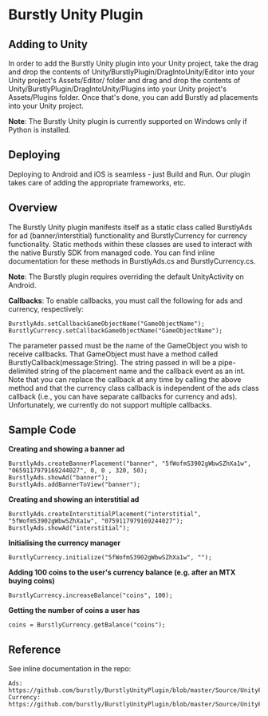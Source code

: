 # Burstly Unity Plugin

## Adding to Unity

In order to add the Burstly Unity plugin into your Unity project, take the drag and drop the contents of Unity/BurstlyPlugin/DragIntoUnity/Editor into your Unity project's Assets/Editor/ folder and drag and drop the contents of Unity/BurstlyPlugin/DragIntoUnity/Plugins into your Unity project's Assets/Plugins folder. Once that's done, you can add Burstly ad placements into your Unity project.

**Note**: The Burstly Unity plugin is currently supported on Windows only if Python is installed.


## Deploying

Deploying to Android and iOS is seamless - just Build and Run. Our plugin takes care of adding the appropriate frameworks, etc.


## Overview

The Burstly Unity plugin manifests itself as a static class called BurstlyAds for ad (banner/interstitial) functionality and BurstlyCurrency for currency functionality. Static methods within these classes are used to interact with the native Burstly SDK from managed code. You can find inline documentation for these methods in BurstlyAds.cs and BurstlyCurrency.cs. 

**Note**: The Burstly plugin requires overriding the default UnityActivity on Android.

**Callbacks**: To enable callbacks, you must call the following for ads and currency, respectively:

	BurstlyAds.setCallbackGameObjectName("GameObjectName");
	BurstlyCurrency.setCallbackGameObjectName("GameObjectName");

The parameter passed must be the name of the GameObject you wish to receive callbacks. That GameObject must have a method called BurstlyCallback(message:String). The string passed in will be a pipe-delimited string of the placement name and the callback event as an int. Note that you can replace the callback at any time by calling the above method and that the currency class callback is independent of the ads class callback (i.e., you can have separate callbacks for currency and ads). Unfortunately, we currently do not support multiple callbacks.
	

## Sample Code

**Creating and showing a banner ad**

	BurstlyAds.createBannerPlacement("banner", "5fWofmS3902gWbwSZhXa1w", "0659117979169244027", 0, 0 , 320, 50);
	BurstlyAds.showAd("banner");
	BurstlyAds.addBannerToView("banner");

**Creating and showing an interstitial ad**

	BurstlyAds.createInterstitialPlacement("interstitial", "5fWofmS3902gWbwSZhXa1w", "0759117979169244027");
	BurstlyAds.showAd("interstitial");
	
**Initialising the currency manager**

	BurstlyCurrency.initialize("5fWofmS3902gWbwSZhXa1w", "");
	
**Adding 100 coins to the user's currency balance (e.g. after an MTX buying coins)**
	
	BurstlyCurrency.increaseBalance("coins", 100);

**Getting the number of coins a user has**
	
	coins = BurstlyCurrency.getBalance("coins");


## Reference

See inline documentation in the repo:

	Ads: https://github.com/burstly/BurstlyUnityPlugin/blob/master/Source/UnityFiles/Plugins/BurstlyAds.cs
	Currency: https://github.com/burstly/BurstlyUnityPlugin/blob/master/Source/UnityFiles/Plugins/BurstlyCurrency.cs